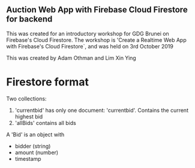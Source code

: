 ## Auction Web App with Firebase Cloud Firestore for backend
This was created for an introductory workshop for GDG Brunei on Firebase's Cloud Firestore. The workshop is 'Create a Realtime Web App with Firebase's Cloud Firestore`, and was held on 3rd October 2019

This was created by Adam Othman and Lim Xin Ying

# Firestore format
Two collections:
1. 'currentbid' has only one document: 'currentbid'. Contains the current highest bid
2. 'allBids' contains all bids

A 'Bid' is an object with
- bidder (string)
- amount (number)
- timestamp